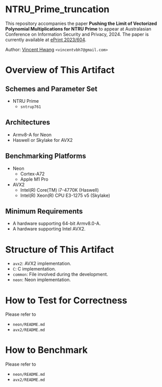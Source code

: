 # NTRU_Prime_truncation

This repository accompanies the paper
**Pushing the Limit of Vectorized Polynomial Multiplications for NTRU Prime**
to appear at Australasian Conference on Information Security and Privacy, 2024.
The paper is currently available at [ePrint 2023/604](https://eprint.iacr.org/2023/604).

Author: [Vincent Hwang](https://vincentvbh.github.io/) `<vincentvbh7@gmail.com>`

# Overview of This Artifact

## Schemes and Parameter Set
- NTRU Prime
    - `sntrup761`

## Architectures
- Armv8-A for Neon
- Haswell or Skylake for AVX2

## Benchmarking Platforms
- Neon
    - Cortex-A72
    - Apple M1 Pro
- AVX2
    - Intel(R) Core(TM) i7-4770K (Haswell)
    - Intel(R) Xeon(R) CPU E3-1275 v5 (Skylake)

## Minimum Requirements
- A hardware supporting 64-bit Armv8.0-A.
- A hardware supporting Intel AVX2.

# Structure of This Artifact
- `avx2`: AVX2 implementation.
- `C`: C implementation.
- `common`: File involved during the development.
- `neon`: Neon implementation.

# How to Test for Correctness

Please refer to
- `neon/README.md`
- `avx2/README.md`

# How to Benchmark

Please refer to
- `neon/README.md`
- `avx2/README.md`


